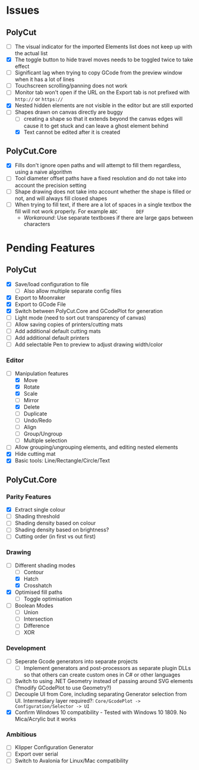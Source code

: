 # Issues

## PolyCut 
- [ ] The visual indicator for the imported Elements list does not keep up with the actual list
- [X] The toggle button to hide travel moves needs to be toggled twice to take effect
- [ ] Significant lag when trying to copy GCode from the preview window when it has a lot of lines
- [ ] Touchscreen scrolling/panning does not work
- [ ] Monitor tab won't open if the URL on the Export tab is not prefixed with `http://` or `https://`
- [x] Nested hidden elements are not visible in the editor but are still exported
- [ ] Shapes drawn on canvas directly are buggy
    - [ ] creating a shape so that it extends beyond the canvas edges will cause it to get stuck and can leave a ghost element behind
    - [x] Text cannot be edited after it is created

## PolyCut.Core 
- [x] Fills don't ignore open paths and will attempt to fill them regardless, using a naive algorithm
- [ ] Tool diameter offset paths have a fixed resolution and do not take into account the precision setting
- [ ] Shape drawing does not take into account whether the shape is filled or not, and will always fill closed shapes
- [ ] When trying to fill text, if there are a lot of spaces in a single textbox the fill will not work properly. For example `ABC       DEF`
    - *Workaround*: Use separate textboxes if there are large gaps between characters


# Pending Features 

## PolyCut
- [x] Save/load configuration to file	
	- [ ] Also allow multiple separate config files
- [X] Export to Moonraker
- [X] Export to GCode File
- [X] Switch between PolyCut.Core and GCodePlot for generation
- [ ] Light mode (need to sort out transparency of canvas)
- [ ] Allow saving copies of printers/cutting mats 
- [ ] Add additional default cutting mats
- [ ] Add additional default printers
- [ ] Add selectable Pen to preview to adjust drawing width/color

### Editor
- [ ] Manipulation features
	- [X] Move
	- [X] Rotate
	- [X] Scale
	- [ ] Mirror
	- [X] Delete
	- [ ] Duplicate
	- [ ] Undo/Redo
	- [ ] Align
	- [ ] Group/Ungroup	
	- [ ] Multiple selection
- [ ] Allow grouping/ungrouping elements, and editing nested elements
- [X] Hide cutting mat
- [X] Basic tools: Line/Rectangle/Circle/Text

## PolyCut.Core
### Parity Features
- [X] Extract single colour
- [ ] Shading threshold
- [ ] Shading density based on colour
- [ ] Shading density based on brightness?
- [ ] Cutting order (in first vs out first)

### Drawing
- [ ] Different shading modes
    - [ ] Contour
	- [X] Hatch
	- [X] Crosshatch
- [X] Optimised fill paths
    - [ ] Toggle optimisation
- [ ] Boolean Modes
    - [ ] Union
	- [ ] Intersection
	- [ ] Difference
	- [ ] XOR

### Development
- [ ] Seperate Gcode generators into separate projects
    - [ ]  Implement generators and post-processors as separate plugin DLLs so that others can create custom ones in C# or other languages
- [ ] Switch to using .NET Geometry instead of passing around SVG elements (?modify GCodePlot to use Geometry?)
- [ ] Decouple UI from Core, including separating Generator selection from UI. Intermediary layer required?: `Core/GcodePlot -> Configuration/Selector -> UI`
- [X] Confirm Windows 10 compatibility - Tested with Windows 10 1809. No Mica/Acrylic but it works

### Ambitious
- [ ] Klipper Configuration Generator
- [ ] Export over serial
- [ ] Switch to Avalonia for Linux/Mac compatibility

